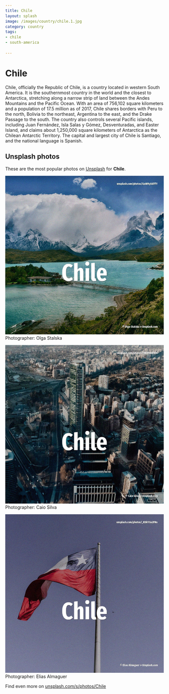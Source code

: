 ```yaml
---
title: Chile
layout: splash
image: /images/country/chile.1.jpg
category: country
tags:
- chile
- south-america

---
```

# Chile

Chile, officially the Republic of Chile, is a country located in western South America. It is the southernmost country in the world and the closest to Antarctica, stretching along a  narrow strip of land between the Andes Mountains and the Pacific Ocean. With an area of 756,102 square kilometers  and a population of 17.5 million as of 2017, Chile  shares borders with Peru to the north, Bolivia to the northeast, Argentina to the east, and the  Drake Passage to the south. The country also controls several Pacific islands, including Juan Fernández, Isla Salas y Gómez,  Desventuradas, and Easter Island, and claims about 1,250,000 square kilometers  of Antarctica as  the Chilean Antarctic Territory. The capital and largest city of Chile is Santiago, and the national language is Spanish. 

 
## Unsplash photos
These are the most popular photos on [Unsplash](https://unsplash.com) for **Chile**.
 
![Chile](/images/country/chile.1.jpg)
Photographer:  Olga Stalska
 
![Chile](/images/country/chile.2.jpg)
Photographer:  Caio Silva
 
![Chile](/images/country/chile.3.jpg)
Photographer:  Elias Almaguer
 
Find even more on [unsplash.com/s/photos/Chile](https://unsplash.com/s/photos/Chile)
 
